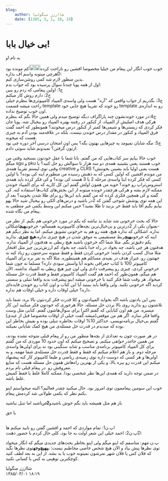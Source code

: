 ```yaml
---
blog:
    author: شااززز منگولیا
    date: [1385, 3, 1, 18, 19]
---
```

# بی خیال بابا!

<div class="cnt">
به نام او<p></p>
<p>خوب خوب انگار این پیغام من خیلیا مخصوصا افشین رو ناراحت کرده<img height="18" src="http://blogfa.com/images/smileys/05.gif" width="18"/><img height="18" src="http://blogfa.com/images/smileys/05.gif" width="18"/>کم مونده بود هرچی میتونه واسم آف بذارهD:<br/>بدین منظور لازم شد کمی روشن‌سازی کنم.<br/>اول از همه پویا چندتا سوال پرسیده بود که جواب بدم:<br/>ج1: اولین پیغامی که زدم رو ببین<br/>ج2: دارم روش کار میکنم<br/>ج3: بگذریم از جواب واقعی که "آره" هست ولی واسه‌ی المپیاد کامپیوتری‌ها بنظرم خیلی راحت میشه قسمت template رو خوند که تقریبا هیچ جایی خود template رو به اندازه‌ی اون خوب توضیح نداده.<br/>ج4:در مورد خوندنشون چند پاراگراف دیگه توضیح میدم ولی همین حالا بگم که بنظرم هرکی هدف اصلیش از المپیاد، از کنکور در رفتنه بهتره المپیاد رو بیخیال شه. پویا جان فکر کردی که زیستی‌ها و شیمی‌ها کمتر از کنکور درس میخونند؟ همونطور که احمد گفت فرق المپیاد و کنکور در مقدار درس خوندن نیست، بلکه در علاقه‌مند بودن آدم به چیزی هست که میخونه.<br/>ج5: مگه شایان نمیومد یه چیز‌هایی بهتون بگه؟ پس اون امتحان درسی آخر دوره چی بود ازتون گرفتن؟ نمیدونم شاید سوتی دادم.</p>
<p>خوب حالا بیایم سر کتاب‌هایی که من گفتم. بابا شما با عقل خودتون بسنجید وقتی من میگم sgu و pku خوب هستند یعنی بشینید همه‌ی دو سه هزار تا سوالش رو حل کنید؟ یا وقتی توی لیستم تقریبا همه‌ی creative و CLRS هست یعنی اولیا باید بشینن بخوننش؟ من موندم افشین که اولین کسی که به ذهنش رسیده من منظورم اینه کی بوده؟ یا اولین کسی که فکر کرده اینا واسه‌ی مرحله 2 یا 3 هست کی بوده؟ و کی فکر کرده باید همه‌ی استروس‌تراپ رو خوند؟ خوبه من همون اولش گفتم این کل کاریه که برای المپیاد خوندن ممکنه لازم بشه و هرکی هرچقدر خونده میتونه از این بخش‌های کتاب‌ها استفاده کنه. کی گفته و کی همچین فکری کرده که من گفتم باید این‌ها رو برای طلا شدن بخونید؟ بعد از این همه توی پوشش شوخی گفتن که 2در باشید و درس‌های الکی رو بیخیال شید حالا یهو بیایم بگیم آقا باید فقط خر بزنید تا طلا بشید؟ حس میکنم این وسط یکمی غیر منطقی به پیغام من نگاه شده.</p>
<p>حالا که بحث خرخونی شد شاید بد نباشه که یکم در مورد خرخونی هم بگیم. از نظر من -بعنوان یکی از 2درترین و بی‌خیال‌ترین بچه‌های کامپیوتریه همسالم- خرخونی<strong>هیچ</strong>اشکالی نداره. اشکالی که نداره هیچ، همه رو هم به خرخونی تشویق میکنم. اما یه نظر دیگم هم اینه که خرخونی<strong>هیچ</strong>ربط مستقیمی به موفق شدن در هیچ چیزی نداره.<strong>هیچ چیزی</strong>. بذارید یکم دقیق‌تر بگم. مثلا شما اگه خرخون باشید هیچ ربطی به هدفتون از المپیاد نداره. هدفتون هر چی باشه، چه بخواد در راه خدا باشه، چه بخواد کم ارزش‌ترین چیز مثل افتخار مثلا مدال کسب کردن باشه؛ خرخونی کردن فقط و فقط میتونه سرعتتون رو زیاد کنه نه جهتتون رو. غیراز هدف در بقیه‌ی مسائلم هم همینطوره. مثلا اگه یه نفر بره برای المپیاد کامپیوتر 100 تا کتاب جغرافی بخونه آیا واسش سودی داره؟ مسلما نه چون شما خرخونی کردی، چیزی رو پیشرفت دادی ولی اون چیز هیچ ربطی به المپیاد نداشته. الآن هم میگم، همون‌طور که احمد هم گفت المپیاد کامپیوتر فقط و فقط قدرت حل مسئله میخواد. هر وقت شما فکر کنید با خرخونی میشه اینو پیشرفت بدید واقعا تنبلی و سستی کردید اگه خرخونی نکنید. ولی واقعا باید ببینید آیا این کتاب و اون کتاب رو خوندن فایده‌ای داره؟ خیلی اوقات داره و خیلی اوقات هم نداره.</p>
<p>پس این یادتون باشه اگه بخواید المپیادتون و کلا قدرت فکر کردنتون بالا بره، شما باید تلاشتون رو بذارید روی بالا بردن حل مسئله. حالا هرجوری که خودتون فکر میکنید این کار میسره. من هم اون کتابایی که گفتم اکثرا برای سوال‌هاشون گفتم. کتابی مثل وست واقعا فکر سازه. اگر هم من موقعی(میشه گفت خیلی از اوقات مخصوصا قبل از عیدی) گفتم بی‌خیال برنامه‌نویسی، حداکثر 10% اوقات بخاطره تنبلی بوده و بقیش بخاطر این بوده که میدیدم در قدرت حل مسئله‌ی من هیچ کمک شایانی نمیکنه.</p>
<p>در هر صورت چون یه تعدادی از بچه‌ها منظور من رو از پیغام قبلی متوجه نشده بودند، من همین جا<em>عذر خواهی میکنم</em>. و تصحیح میکنم که اون حدود 10 موردی که من گفتم برای کل المپیاد کامپیوتر برنامه‌ی مناسب و شاید سنگینی بود نه برای اولی‌ها واسه‌ی مرحله دوم. و باز هم اعلام میکنم که فقط و فقط قدرت حل مسئله‌ی شما مهمه. و به اولی‌ها و هر کسی که دوست داره توی زمینه‌ی ریاضی و طبعا کامپیوتر کار کنه پیشنهاد میکنم این قدرت رو ببره بالا، و یکی از بهترین راه‌هاش همون حل مسئله هست که منابع معروفش رو  در پیغام قبلی نام بردم.<br/>در ضمن توجه دارید که همه‌ی این‌ها نظر شخصی بودا. ممکنه کاملا غلط یا فقط کمیش غلط باشه.</p>
<p>خوب این سومین پیغاممون توی امروز بود. حال میکنید چقدر فعالیم؟ البته میخواستم اینو بکنم نظر که یکمی طولانی شد کردمش پیغام.</p>
<p>باز هم مثل همیشه باید بگم خوش باشیدو<strong>2در</strong>باشید اما تنبل نباشید</p>
<p>یا حق</p>
<p><br/>پ.ن1: تمام مواردی که احمد و افشین گفتن رو تایید میکنم ها!<br/>پ.ن2: احمد خیلی این شعر اولت به جا بود، کلی حال کردم با حضور ذهنتD:</p>
<p>پ.ن مهم: متاسفم که اینو میگم ولی اینو بخاطر بحث‌های جدیدی میگم که انگار میخواد توی نظرها پیش بیاد و الآن هیچ شخص خاصی مخاطبم نیست: به<strong>هیچ‌وجه</strong>توی نظر‌ها نگید که فلان کس یا فلان شهر نمرشون نمیتونه خوب یا بد بشه. از این به بعد لطف کنید کوچکترین توهینی به کس یا کسانی نکنید.</p>
</div>

<div class="blog-info">
    <div class="blog-author">شااززز منگولیا</div>
    <div class="blog-date">۱۳۸۵/۰۳/۰۱ ۱۸:۱۹</div>
</div>

